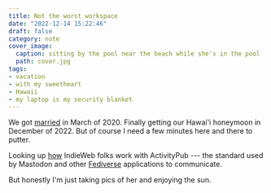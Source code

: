 ```yaml
---
title: Not the worst workspace
date: "2022-12-14 15:22:46"
draft: false
category: note
cover_image:
  caption: sitting by the pool near the beach while she's in the pool
  path: cover.jpg
tags:
- vacation
- with my sweetheart
- Hawaii
- my laptop is my security blanket
---
```


[marriage-post]: /post/2020/03/got-married-yesterday/

We got [married][marriage-post] in March of 2020.
Finally getting our Hawai'i honeymoon in December of 2022.
But of course I need a few minutes here and there to putter.

[indieweb-activitypub]: https://indieweb.org/ActivityPub
[fediverse]: https://fediverse.party

Looking up [how][indieweb-activitypub] IndieWeb folks work with ActivityPub ---
the standard used by Mastodon and other [Fediverse][fediverse] applications to communicate.

But honestly I'm just taking pics of her and enjoying the sun.

